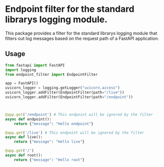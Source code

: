# Endpoint filter for the standard librarys logging module.
This package provides a filter for the standard librarys logging module 
that filters out log messages based on the request path of a FastAPI 
application.

## Usage

```python
from fastapi import FastAPI
import logging
from endpoint_filter import EndpointFilter

app = FastAPI()
uvicorn_logger = logging.getLogger("uvicorn.access")
uvicorn_logger.addFilter(EndpointFilter(path="/live"))
uvicorn_logger.addFilter(EndpointFilter(path="/endpoint"))



@app.get('/endpoint') # This endpoint will be ignored by the filter
async def endpoint():
    return {"message": "Hello endpoint"}

@app.get('/live') # This endpoint will be ignored by the filter
async def live():
    return {"message": "Hello live"}

@app.get('/')
async def root():
    return {"message": "Hello root"}
```
